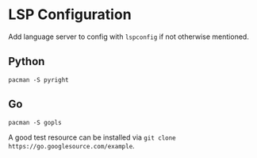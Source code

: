 # LSP Configuration

Add language server to config with `lspconfig` if not otherwise mentioned.

## Python

```
pacman -S pyright
```

## Go

```
pacman -S gopls
```

A good test resource can be installed via `git clone https://go.googlesource.com/example`.
